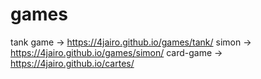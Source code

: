 # games 
tank game -> https://4jairo.github.io/games/tank/
simon -> https://4jairo.github.io/games/simon/
card-game -> https://4jairo.github.io/cartes/
